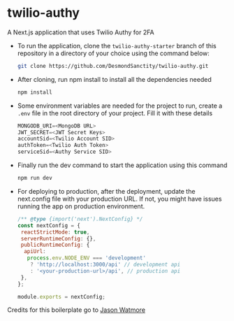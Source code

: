 # twilio-authy

A Next.js application that uses Twilio Authy for 2FA

- To run the application, clone the `twilio-authy-starter` branch of this repository in a directory of your choice using the command below:
  ```bash
  git clone https://github.com/DesmondSanctity/twilio-authy.git
  ```
- After cloning, run npm install to install all the dependencies needed
  ```bash
  npm install
  ```
- Some environment variables are needed for the project to run, create a `.env` file in the root directory of your project. Fill it with these details
  ```js
  MONGODB_URI=<MongoDB URL>
  JWT_SECRET=<JWT Secret Keys>
  accountSid=<Twilio Account SID>
  authToken=<Twilio Auth Token>
  serviceSid=<Authy Service SID>
  ```
- Finally run the dev command to start the application using this command

  ```bash
  npm run dev
  ```

- For deploying to production, after the deployment, update the next.config file with your production URL. If not, you might have issues running the app on production environment.

  ```js
  /** @type {import('next').NextConfig} */
  const nextConfig = {
   reactStrictMode: true,
   serverRuntimeConfig: {},
   publicRuntimeConfig: {
    apiUrl:
     process.env.NODE_ENV === 'development'
      ? 'http://localhost:3000/api' // development api
      : '<your-production-url>/api', // production api
   },
  };

  module.exports = nextConfig;
  ```

Credits for this boilerplate go to [Jason Watmore](https://github.com/cornflourblue/next-js-13-mongodb-registration-login-example)
